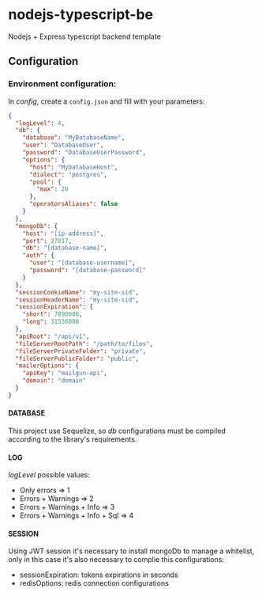# nodejs-typescript-be

Nodejs + Express typescript backend template

## Configuration

### Environment configuration:
In *config*, create a `config.json` and fill with your parameters:

```json
{
  "logLevel": 4,
  "db": {
    "database": "MyDatabaseName",
    "user": "DatabaseUser",
    "password": "DatabaseUserPassword",
    "options": {
      "host": "MyDatabaseHost",
      "dialect": "postgres",
      "pool": {
        "max": 20
      },
      "operatorsAliases": false
    }
  },
  "mongoDb": {
    "host": "[ip-address]",
    "port": 27017,
    "db": "[database-name]",
    "auth": {
      "user": "[database-username]",
      "password": "[database-password]"
    }
  },
  "sessionCookieName": "my-site-sid",
  "sessionHeaderName": "my-site-sid",
  "sessionExpiration": {
    "short": 7890000,
    "long": 31536000
  },
  "apiRoot": "/api/v1",
  "fileServerRootPath": "/path/to/files",
  "fileServerPrivateFolder": "private",
  "fileServerPublicFolder": "public",
  "mailerOptions": {
    "apiKey": "mailgun-api",
    "domain": "domain"
  }
}
```
#### DATABASE

This project use Sequelize, so _db_ configurations must be compiled according to the library's requirements.

#### LOG

_logLevel_ possible values:

* Only errors => 1
* Errors + Warnings => 2
* Errors + Warnings + Info => 3
* Errors + Warnings + Info + Sql => 4

#### SESSION

Using JWT session it's necessary to install mongoDb to manage a whitelist, only in this case it's also necessary to complie this configurations:

* sessionExpiration: tokens expirations in seconds
* redisOptions: redis connection configurations